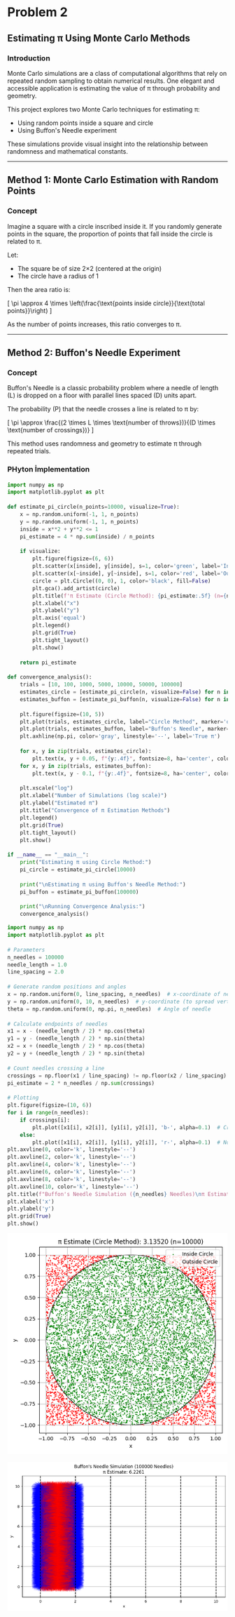 # Problem 2

## Estimating π Using Monte Carlo Methods

### Introduction

Monte Carlo simulations are a class of computational algorithms that rely on repeated random sampling to obtain numerical results. One elegant and accessible application is estimating the value of π through probability and geometry.

This project explores two Monte Carlo techniques for estimating π:

- Using random points inside a square and circle
- Using Buffon's Needle experiment

These simulations provide visual insight into the relationship between randomness and mathematical constants.

---

## Method 1: Monte Carlo Estimation with Random Points

### Concept

Imagine a square with a circle inscribed inside it. If you randomly generate points in the square, the proportion of points that fall inside the circle is related to π.

Let:
- The square be of size 2×2 (centered at the origin)
- The circle have a radius of 1

Then the area ratio is:

\[
\pi \approx 4 \times \left(\frac{\text{points inside circle}}{\text{total points}}\right)
\]

As the number of points increases, this ratio converges to π.

---

## Method 2: Buffon's Needle Experiment

### Concept

Buffon's Needle is a classic probability problem where a needle of length \(L\) is dropped on a floor with parallel lines spaced \(D\) units apart.

The probability \(P\) that the needle crosses a line is related to π by:

\[
\pi \approx \frac{(2 \times L \times \text{number of throws})}{(D \times \text{number of crossings})}
\]

This method uses randomness and geometry to estimate π through repeated trials.

### PHyton İmplementation

```python
import numpy as np
import matplotlib.pyplot as plt

def estimate_pi_circle(n_points=10000, visualize=True):
    x = np.random.uniform(-1, 1, n_points)
    y = np.random.uniform(-1, 1, n_points)
    inside = x**2 + y**2 <= 1
    pi_estimate = 4 * np.sum(inside) / n_points

    if visualize:
        plt.figure(figsize=(6, 6))
        plt.scatter(x[inside], y[inside], s=1, color='green', label='Inside Circle')
        plt.scatter(x[~inside], y[~inside], s=1, color='red', label='Outside Circle')
        circle = plt.Circle((0, 0), 1, color='black', fill=False)
        plt.gca().add_artist(circle)
        plt.title(f'π Estimate (Circle Method): {pi_estimate:.5f} (n={n_points})')
        plt.xlabel("x")
        plt.ylabel("y")
        plt.axis('equal')
        plt.legend()
        plt.grid(True)
        plt.tight_layout()
        plt.show()

    return pi_estimate

def convergence_analysis():
    trials = [10, 100, 1000, 5000, 10000, 50000, 100000]
    estimates_circle = [estimate_pi_circle(n, visualize=False) for n in trials]
    estimates_buffon = [estimate_pi_buffon(n, visualize=False) for n in trials]

    plt.figure(figsize=(10, 5))
    plt.plot(trials, estimates_circle, label="Circle Method", marker='o')
    plt.plot(trials, estimates_buffon, label="Buffon's Needle", marker='s')
    plt.axhline(np.pi, color='gray', linestyle='--', label='True π')

    for x, y in zip(trials, estimates_circle):
        plt.text(x, y + 0.05, f"{y:.4f}", fontsize=8, ha='center', color='green')
    for x, y in zip(trials, estimates_buffon):
        plt.text(x, y - 0.1, f"{y:.4f}", fontsize=8, ha='center', color='blue')

    plt.xscale("log")
    plt.xlabel("Number of Simulations (log scale)")
    plt.ylabel("Estimated π")
    plt.title("Convergence of π Estimation Methods")
    plt.legend()
    plt.grid(True)
    plt.tight_layout()
    plt.show()

if __name__ == "__main__":
    print("Estimating π using Circle Method:")
    pi_circle = estimate_pi_circle(10000)

    print("\nEstimating π using Buffon's Needle Method:")
    pi_buffon = estimate_pi_buffon(100000)

    print("\nRunning Convergence Analysis:")
    convergence_analysis()
```

```python
import numpy as np
import matplotlib.pyplot as plt

# Parameters
n_needles = 100000
needle_length = 1.0
line_spacing = 2.0

# Generate random positions and angles
x = np.random.uniform(0, line_spacing, n_needles)  # x-coordinate of needle center
y = np.random.uniform(0, 10, n_needles)  # y-coordinate (to spread vertically)
theta = np.random.uniform(0, np.pi, n_needles)  # Angle of needle

# Calculate endpoints of needles
x1 = x - (needle_length / 2) * np.cos(theta)
y1 = y - (needle_length / 2) * np.sin(theta)
x2 = x + (needle_length / 2) * np.cos(theta)
y2 = y + (needle_length / 2) * np.sin(theta)

# Count needles crossing a line
crossings = np.floor(x1 / line_spacing) != np.floor(x2 / line_spacing)
pi_estimate = 2 * n_needles / np.sum(crossings)

# Plotting
plt.figure(figsize=(10, 6))
for i in range(n_needles):
    if crossings[i]:
        plt.plot([x1[i], x2[i]], [y1[i], y2[i]], 'b-', alpha=0.1)  # Crossed needles
    else:
        plt.plot([x1[i], x2[i]], [y1[i], y2[i]], 'r-', alpha=0.1)  # Non-crossed needles
plt.axvline(0, color='k', linestyle='--')
plt.axvline(2, color='k', linestyle='--')
plt.axvline(4, color='k', linestyle='--')
plt.axvline(6, color='k', linestyle='--')
plt.axvline(8, color='k', linestyle='--')
plt.axvline(10, color='k', linestyle='--')
plt.title(f"Buffon's Needle Simulation ({n_needles} Needles)\nπ Estimate: {pi_estimate:.4f}")
plt.xlabel('x')
plt.ylabel('y')
plt.grid(True)
plt.show()
```

   ![alt text](image-2.png)

   ![alt text](image-4.png)